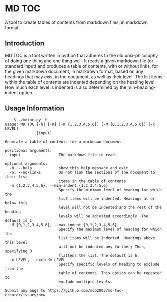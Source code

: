 # MD TOC
  A tool to create tables of contents from markdown files, in markdown format.

## Introduction

  MD TOC is a tool written in python that adheres to the old unix-philosophy of doing one thing and one thing well. It reads a given markdown file (or standard input) and produces a table of contents, with or without links, for the given markdown document, in markdown format, based on any headings that may exist in the document, as well as their level. The list items within the table of contents are indented depending on the heading level. How much each level is indented is also determined by the min-heading-indent option.

## Usage Information

```
    $ ./mdtoc.py -h
usage: MD TOC [-h] [-n] [-m {1,2,3,4,5,6}] [-M {0,1,2,3,4,5,6}] [-x LEVEL]
              [input]

Generate a table of contents for a markdown document

positional arguments:
  input                 The markdown file to read.

optional arguments:
  -h, --help            show this help message and exit
  -n, --no-links        Do not link the sections of the document to their list
                        items in the table of contents.
  -m {1,2,3,4,5,6}, --min-indent {1,2,3,4,5,6}
                        Specify the minimum level of heading for which the
                        list items will be indented. Headings at or below this
                        level will not be indented and the rest of the heading
                        levels will be adjusted accordingly. The default is 1.
  -M {0,1,2,3,4,5,6}, --max-indent {0,1,2,3,4,5,6}
                        Specify the maximum level of heading for which the
                        list items will be indented. Headings above this level
                        will not be indented any further; Thus, specifying 0
                        flattens the list. The default is 6.
  -x LEVEL, --exclude LEVEL
                        Specify specific levels of heading to exclude from the
                        table of contents. This option can be repeated to
                        exclude multiple levels.

Submit any bugs to https://github.com/mcb2003/md-toc-creater/issues/new
```
